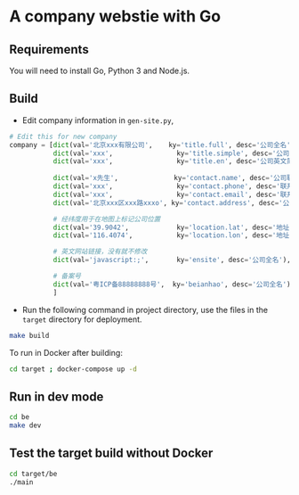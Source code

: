 # A company webstie with Go

## Requirements

You will need to install Go, Python 3 and Node.js.

## Build

* Edit company information in `gen-site.py`,

```python
# Edit this for new company 
company = [dict(val='北京xxx有限公司',    ky='title.full', desc='公司全名'),
           dict(val='xxx',                ky='title.simple', desc='公司简称'),
           dict(val='xxx',                ky='title.en', desc='公司英文简称'),
           
           dict(val='x先生',              ky='contact.name', desc='公司联系人姓名'),
           dict(val='xxx',                ky='contact.phone', desc='联系人手机号'),
           dict(val='xxx',                ky='contact.email', desc='联系人邮箱'),
           dict(val='北京xxx区xxx路xxxo', ky='contact.address', desc='公司地址'),

           # 经纬度用于在地图上标记公司位置
           dict(val='39.9042',            ky='location.lat', desc='地址纬度'),
           dict(val='116.4074',           ky='location.lon', desc='地址经度'),

           # 英文网站链接，没有就不修改
           dict(val='javascript:;',       ky='ensite', desc='公司全名'),

           # 备案号
           dict(val='粤ICP备88888888号',  ky='beianhao', desc='公司全名'),           
           ]
```

* Run the following command in project directory, use the files in the `target` directory for deployment.

``` bash
make build
```

To run in Docker after building:

``` bash
cd target ; docker-compose up -d
```

## Run in dev mode

``` bash
cd be 
make dev
```

## Test the target build without Docker


``` bash
cd target/be 
./main
```


